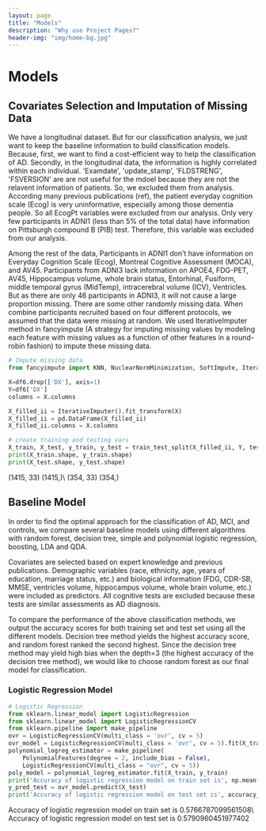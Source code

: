 ```yaml
---
layout: page
title: "Models"
description: "Why use Project Pages?"
header-img: "img/home-bg.jpg"
---
```



# Models

## Covariates Selection and Imputation of Missing Data

We have a longitudinal dataset. But for our classification analysis, we just want to keep the baseline information to build classification models. Because, first, we want to find a cost-efficient way to help the classification of AD. Secondly, in the longitudinal data, the information is highly correlated within each individual. 'Examdate', 'update_stamp', 'FLDSTRENG', 'FSVERSION' are  are not useful for the mdoel because they are not the relavent information of patients.  So, we excluded them from analysis. According many previous publications (ref), the patient everyday cognition scale (Ecog) is very uninformative, especially among those dementia people. So all EcogPt variables were excluded from our analysis. Only very few participants in ADNI1 (less than 5% of the total data) have information on Pittsburgh compound B (PIB) test. Therefore, this variable was excluded from our analysis. 

Among the rest of the data, Participants in ADNI1 don’t have information on Everyday Cognition Scale (Ecog), Montreal Cognitive Assessment (MOCA), and AV45. Participants from ADNI3 lack information on APOE4, FDG-PET, AV45, Hippocampus volume, whole brain status, Entorhinal, Fusiform, middle temporal gyrus (MidTemp), intracerebral volume (ICV), Ventricles. But as there are only 46 participants in ADNI3, it will not cause a large proportion missing. There are some other randomly missing data. When combine participants recruited based on four different protocols, we assumed that the data were missing at random.  We used IterativeImputer method in fancyimpute (A strategy for imputing missing values by modeling each feature with missing values as a function of other features in a round-robin fashion) to impute these missing data. 

```python
# Impute missing data
from fancyimpute import KNN, NuclearNormMinimization, SoftImpute, IterativeImputer, BiScaler

X=df6.drop(['DX'], axis=1)
Y=df6['DX']
columns = X.columns

X_filled_ii = IterativeImputer().fit_transform(X)
X_filled_ii = pd.DataFrame(X_filled_ii)
X_filled_ii.columns = X.columns
```

```python
# create training and testing vars
X_train, X_test, y_train, y_test = train_test_split(X_filled_ii, Y, test_size=0.2)
print(X_train.shape, y_train.shape)
print(X_test.shape, y_test.shape)
```
(1415, 33) (1415,)\\
(354, 33) (354,)

## Baseline Model

In order to find the optimal approach for the classification of AD, MCI, and controls, we compare several baseline models using different algorithms with random forest, decision tree, simple and polynomial logistic regression,  boosting, LDA and QDA. 

Covariates are selected based on expert knowledge and previous publications. Demographic variables (race, ethnicity, age, years of education, marriage status, etc.) and biological information (FDG, CDR-SB, MMSE, ventricles volume, hippocampus volume, whole brain volume, etc.) were included as predictors. All cognitive tests are excluded because these tests are similar assessments as AD diagnosis. 

To compare the performance of the above classification methods, we output the accuracy scores for both training set and test set using all the different models. Decision tree method yields the highest accuracy score, and random forest ranked the second highest. Since the decision tree method may yield high bias when the depth=3 (the highest accuracy of the decision tree method), we would like to choose random forest as our final model for classification. 

### Logistic Regression Model

```python
# Logistic Regression
from sklearn.linear_model import LogisticRegression
from sklearn.linear_model import LogisticRegressionCV
from sklearn.pipeline import make_pipeline
ovr = LogisticRegressionCV(multi_class = 'ovr', cv = 5)
ovr_model = LogisticRegressionCV(multi_class = 'ovr', cv = 5).fit(X_train,y_train)
polynomial_logreg_estimator = make_pipeline(
    PolynomialFeatures(degree = 2, include_bias = False),
    LogisticRegressionCV(multi_class = "ovr", cv = 5))
poly_model = polynomial_logreg_estimator.fit(X_train, y_train)
print('Accuracy of logistic regression model on train set is', np.mean(cross_val_score(ovr_model, X_train, y_train, cv = 5)))
y_pred_test = ovr_model.predict(X_test)
print('Accuracy of logistic regression model on test set is', accuracy_score(y_test, y_pred_test))
```
Accuracy of logistic regression model on train set is 0.5766787099561508\\
Accuracy of logistic regression model on test set is 0.5790960451977402

